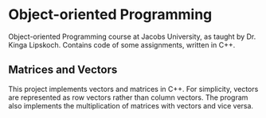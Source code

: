 # Object-oriented Programming
Object-oriented Programming course at Jacobs University, as taught by Dr. Kinga Lipskoch. Contains code of some assignments, written in C++.

## Matrices and Vectors
This project implements vectors and matrices in C++. For simplicity, vectors are represented as row vectors rather than column vectors. The program also implements the multiplication of matrices with vectors and vice versa.
